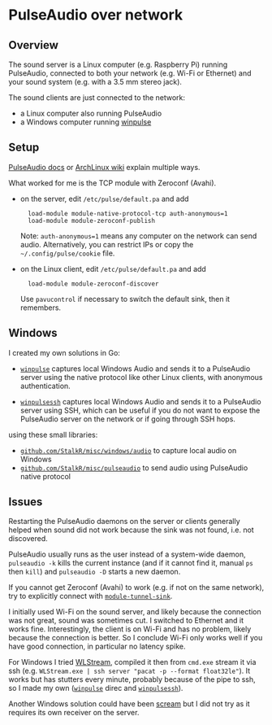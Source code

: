 # PulseAudio over network

## Overview

The sound server is a Linux computer (e.g. Raspberry Pi)
running PulseAudio,
connected to both your network (e.g. Wi-Fi or Ethernet)
and your sound system (e.g. with a 3.5 mm stereo jack).

The sound clients are just connected to the network:

* a Linux computer also running PulseAudio
* a Windows computer running
  [winpulse](https://github.com/StalkR/misc/blob/master/pulseaudio/winpulse/winpulse.go)

## Setup

[PulseAudio docs](https://www.freedesktop.org/wiki/Software/PulseAudio/Documentation/User/Network/)
or
[ArchLinux wiki](https://wiki.archlinux.org/index.php/PulseAudio/Examples#PulseAudio\_over\_network)
explain multiple ways.

What worked for me is the TCP module with Zeroconf (Avahi).

* on the server, edit `/etc/pulse/default.pa` and add

        load-module module-native-protocol-tcp auth-anonymous=1
        load-module module-zeroconf-publish

  Note: `auth-anonymous=1` means any computer on the network can send audio.
  Alternatively, you can restrict IPs or copy the `~/.config/pulse/cookie` file.

* on the Linux client, edit `/etc/pulse/default.pa` and add

        load-module module-zeroconf-discover


  Use `pavucontrol` if necessary to switch the default sink, then it remembers.

## Windows

I created my own solutions in Go:

* [`winpulse`](https://github.com/StalkR/misc/blob/master/pulseaudio/winpulse)
captures local Windows Audio and sends it to a PulseAudio server using the
native protocol like other Linux clients, with anonymous authentication.

* [`winpulsessh`](https://github.com/StalkR/misc/blob/master/pulseaudio/winpulsessh)
captures local Windows Audio and sends it to a PulseAudio server using SSH,
which can be useful if you do not want to expose the PulseAudio server on
the network or if going through SSH hops.

using these small libraries:

* [`github.com/StalkR/misc/windows/audio`](https://godoc.org/github.com/StalkR/misc/windows/audio)
  to capture local audio on Windows
* [`github.com/StalkR/misc/pulseaudio`](https://godoc.org/github.com/StalkR/misc/pulseaudio)
  to send audio using PulseAudio native protocol

## Issues

Restarting the PulseAudio daemons on the server or clients generally helped
when sound did not work because the sink was not found, i.e. not discovered.

PulseAudio usually runs as the user instead of a system-wide daemon,
`pulseaudio -k` kills the current instance
(and if it cannot find it, manual `ps` then `kill`)
and `pulseaudio -D` starts a new daemon.

If you cannot get Zeroconf (Avahi) to work (e.g. if not on the same network),
try to explicitly connect with
[`module-tunnel-sink`](https://www.freedesktop.org/wiki/Software/PulseAudio/Documentation/User/Modules/#index14h3).

I initially used Wi-Fi on the sound server, and likely because the connection
was not great, sound was sometimes cut. I switched to Ethernet and it works fine.
Interestingly, the client is on Wi-Fi and has no problem, likely because the
connection is better.
So I conclude Wi-Fi only works well if you have good connection, in particular no
latency spike.

For Windows I tried [WLStream](https://github.com/rsegecin/WLStream), compiled it
then from `cmd.exe` stream it via ssh
(e.g. `WLStream.exe | ssh server "pacat -p --format float32le"`).
It works but has stutters every minute, probably because of the
pipe to ssh, so I made my own
([`winpulse`](https://github.com/StalkR/misc/blob/master/pulseaudio/winpulse/winpulse.go) direc
and
[`winpulsessh`](https://github.com/StalkR/misc/blob/master/pulseaudio/winpulsessh/winpulsessh.go)).

Another Windows solution could have been [scream](https://github.com/duncanthrax/scream)
but I did not try as it requires its own receiver on the server.
